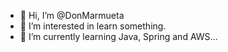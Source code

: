 - 👋 Hi, I’m @DonMarmueta
- 👀 I’m interested in learn something.
- 🌱 I’m currently learning Java, Spring and AWS...


<!---
DonMarmueta/DonMarmueta is a ✨ special ✨ repository because its `README.md` (this file) appears on your GitHub profile.
You can click the Preview link to take a look at your changes.
--->
